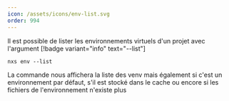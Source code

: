 ```yaml
---
icon: /assets/icons/env-list.svg
order: 994
---
```

Il est possible de lister les environnements virtuels d'un projet avec l'argument [!badge variant="info" text="--list"]

```console
nxs env --list
```

La commande nous affichera la liste des venv mais également si c'est un environnement par défaut, s'il est stocké dans le cache ou encore si les fichiers de l'environnement n'existe plus